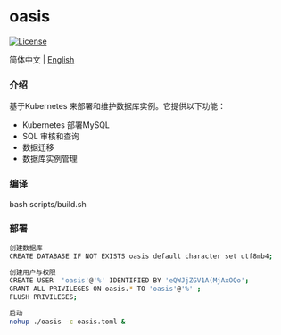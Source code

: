 # oasis

[![License](https://img.shields.io/badge/License-Apache%202.0-blue.svg)](https://github.com/carina-io/carina/blob/main/LICENSE)

简体中文 | [English](./README_en.md)

### 介绍

  基于Kubernetes 来部署和维护数据库实例。它提供以下功能：

* Kubernetes 部署MySQL
* SQL 审核和查询
* 数据迁移
* 数据库实例管理


### 编译

bash scripts/build.sh


### 部署

```bash
创建数据库
CREATE DATABASE IF NOT EXISTS oasis default character set utf8mb4;

创建用户与权限
CREATE USER  'oasis'@'%' IDENTIFIED BY 'eQWJjZGV1A(MjAxOQo';
GRANT ALL PRIVILEGES ON oasis.* TO 'oasis'@'%' ; 
FLUSH PRIVILEGES;

启动
nohup ./oasis -c oasis.toml &
```

